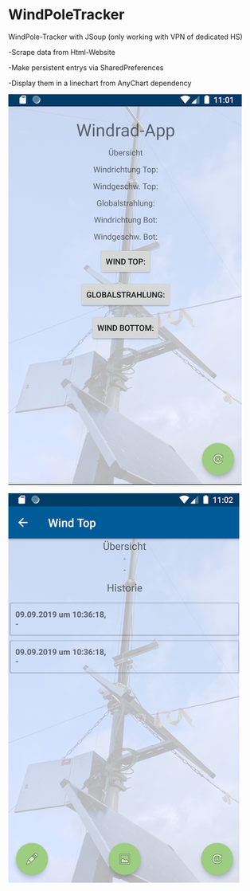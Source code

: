 # WindPoleTracker
WindPole-Tracker with JSoup (only working with VPN of dedicated HS)

-Scrape data from Html-Website

-Make persistent entrys via SharedPreferences

-Display them in a linechart from AnyChart dependency

![Screenshot](mm_pic.png)

![Screenshot](entry_pic.png)
